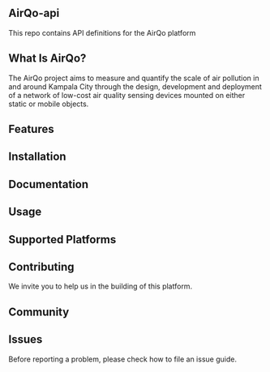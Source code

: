 ## AirQo-api
This repo contains API definitions for the AirQo platform


## What Is AirQo?
The AirQo project aims to measure and quantify the scale of air pollution in and around Kampala City through the design, development and deployment of a network of low-cost air quality sensing devices mounted on either static or mobile objects.


## Features


## Installation


## Documentation


## Usage


## Supported Platforms


## Contributing
We invite you to help us in the building of this platform. 


## Community


## Issues
Before reporting a problem, please check how to file an issue guide.
